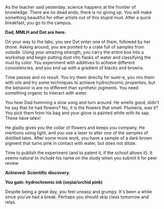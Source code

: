 As the teacher said yesterday, science happens at the frontier of knowledge. There are no dead ends, there is no giving up. You will make something beautiful for other artists out of this stupid mud. After a quick breakfast, you go to the campus.

**Dad, MMLH and Dot are here.**

On your way to the labs, you see Dot enter one of them, followed by her drone. Asking around, you are pointed to a crate full of samples from outside. Using your amazing strength, you carry the entire box into a workshop and begin putting dust into flasks of water and classifying the mud by color. You experiment with additives to achieve different consistencies, and you end up with a gradient of blacks and browns.

Time passes and no result. You try them directly for sumi-e, you mix them with oils and try some techniques to achieve hydrochromic properties, but the behavior is are no different than synthetic pigments. You need something organic to interact with water.

You hear Dad humming a slow song and turn around. He smells good, didn't he say that he had flowers? No, it is the flowers that smell. Plumeria, was it? You pick them from his bag and your glove is painted white with its sap. These have latex!

He gladly gives you the collar of flowers and keeps you company. He mentions using light, and you use a laser to alter one of the samples of distilled latex. After some more work, you have a sample of a dark brown pigment that turns pink in contact with water, but does not dilute.

Time to publish the experiment (and to patent it, if the school allows it). It seems natural to include his name on the study when you submit it for peer review.

**Achieved: Scientific discovery.**

**You gain: hydrochromic ink (sepia/orchid pink)**

Despite being a great day, you feel uneasy and grumpy. It's been a while since you've had a break. Perhaps you should skip class tomorrow and relax.
